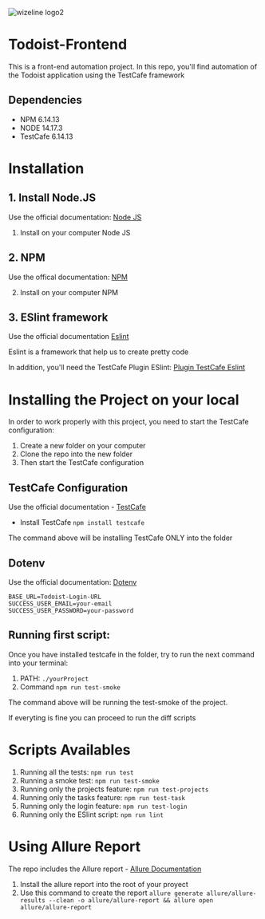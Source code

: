 ![wizeline logo2](https://user-images.githubusercontent.com/25800070/128397445-776489fa-09ab-4965-98f4-968cc4fcb427.jpeg)


# Todoist-Frontend
This is a front-end automation project. In this repo, you'll find automation of the Todoist application using the TestCafe framework

## Dependencies

- NPM 6.14.13
- NODE 14.17.3
- TestCafe 6.14.13

# Installation

## 1. Install Node.JS
Use the official documentation: [Node JS](https://nodejs.org/en/)

1. Install on your computer Node JS

## 2. NPM
Use the offical documentation: [NPM](https://docs.npmjs.com/getting-started)

2. Install on your computer NPM

## 3. ESlint framework 
Use the official documentation [Eslint](https://eslint.org/docs/user-guide/getting-started)

Eslint is a framework that help us to create pretty code

In addition, you'll need the TestCafe Plugin ESlint: [Plugin TestCafe Eslint](https://www.npmjs.com/package/eslint-plugin-testcafe)


# Installing the Project on your local
In order to work properly with this project, you need to start the TestCafe configuration:

1. Create a new folder on your computer
2. Clone the repo into the new folder 
4. Then start the TestCafe configuration

## TestCafe Configuration

Use the official documentation - [TestCafe](https://testcafe.io/documentation/402635/getting-started#installing-testcafe)

- Install TestCafe `npm install testcafe`

The command above will be installing TestCafe ONLY into the folder

## Dotenv 
Use the official documentation: [Dotenv](https://www.npmjs.com/package/dotenv)

```
BASE_URL=Todoist-Login-URL
SUCCESS_USER_EMAIL=your-email
SUCCESS_USER_PASSWORD=your-password
```

## Running first script: 
Once you have installed testcafe in the folder, try to run the next command into your terminal: 

1. PATH: `./yourProject` 
2. Command  `npm run test-smoke` 

The command above will be running the test-smoke of the project.

If everyting is fine you can proceed to run the diff scripts


# Scripts Availables

1. Running all the tests: `npm run test`
2. Running a smoke test: `npm run test-smoke` 
3. Running only the projects feature: `npm run test-projects`
4. Running only the tasks feature: `npm run test-task`
5. Running only the login feature: `npm run test-login`
6. Running only the ESlint script: `npm run lint`

# Using Allure Report
The repo includes the Allure report - [Allure Documentation](https://www.npmjs.com/package/testcafe-reporter-allure)

1. Install the allure report into the root of your proyect
2. Use this command to create the report `allure generate allure/allure-results --clean -o allure/allure-report && allure open allure/allure-report` 

